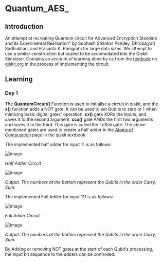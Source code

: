 # Quantum_AES_

## Introduction

An attempt at recreating Quantum circuit for Advanced Encryption Standard and its Experimental Realisation" by Subhash Shankar Pandey, Dhrubajyoti Sadhukhan, and Prasanta K. Panigrahi for large data sizes. We attempt to use a similar construction but scaled to be accomodated into the Qiskit Simulator. 
Contains an account of learning done by us from the [textbook](https://qiskit.org/textbook/preface.html) on [qiskit.org](https://qiskit.org/) in the process of implementing the circuit.

## Learning

### Day 1

The **QuantumCircuit()** Function is used to initialise a circuit in qiskit, and the **x()** function adds a NOT gate. It can be used to set Qubits to zero or 1 when mimicing basic digital gates' operation. __cx()__ gate XORs the inputs, and saves it to the second argument. __ccx()__ gate ANDs the first two arguments and saves it to the third. This gate is called the Toffoli gate.
The above mentioned gates are used to create a half adder in the [Atoms of Computation](https://qiskit.org/textbook/ch-states/atoms-computation.html) page in the qiskit textbook.

The implemented half adder for input 11 is as follows:

![image](https://user-images.githubusercontent.com/66631868/216019432-696fd1ef-2ecb-4f25-bef3-5e973af13dc9.png)

_Half Adder Circuit_

![image](https://user-images.githubusercontent.com/66631868/216019603-cfc74e38-1bd8-4549-9856-43dd6b90f604.png)

_Output. The numbers at the bottom represent the Qubits in the order Carry, Sum._

The implemented Full Adder for input 111 is as follows:

![image](https://user-images.githubusercontent.com/66631868/216019983-78f4028d-bcb9-493a-b9f7-af4335ccd26e.png)

_Full Adder Circuit_

![image](https://user-images.githubusercontent.com/66631868/216020094-832713ad-e854-4498-b64d-d4143c3d1800.png)

_Output. The numbers at the bottom represent the Qubits in the order Carry, Sum._

By Adding or removing NOT gates at the start of each Qubit's processing, the input bit sequence to the adders can be controlled.
